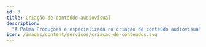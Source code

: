```yaml
---
id: 3
title: Criação de conteúdo audiovisual
description:
  "A Palma Produções é especializada na criação de conteúdo audiovisual, combinando habilidades de produção de vídeo e design gráfico. Nós criamos conteúdo orientado para SEO e otimizamos posts para melhorar o tráfego e as conversões."
icon: /images/content/servicos/criacao-de-conteudos.svg
---
```

